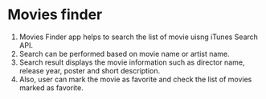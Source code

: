 # Movies finder

1. Movies Finder app helps to search the list of movie uisng iTunes Search API.
2. Search can be performed based on movie name or artist name.
3. Search result displays the movie information such as director name, release year, poster and short description.
4. Also, user can mark the movie as favorite and check the list of movies marked as favorite.


